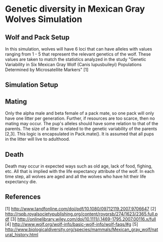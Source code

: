 # Genetic diversity in Mexican Gray Wolves Simulation

## Wolf and Pack Setup
In this simulation, wolves will have 6 loci that can have alleles with values ranging from 1 - 5 that represent the relevant genetics of the wolf. These values are taken to match the statistics analyzed in the study "Genetic Variability in Six Mexican Gray Wolf (Canis lupusbuileyi) Populations Determined by Microsatellite Markers" [1]

## Simulation Setup
## Mating
Only the alpha male and beta female of a pack mate, so one pack will only have one litter per generation. Further, if resources are too scarce, then no mating may occur.
 The pup's alleles should have some relation to that of the parents. The size of a litter is related to the genetic variability of the parents [2,3]. This logic is encapsulated in Pack.mate(). It is assumed that all pups in the litter will live to adulthood. 
## Death
 Death may occur in expected ways such as old age, lack of food, fighing, etc. All that is implied with the life expectancy attribute of the wolf. In each time step, all wolves are aged and all the wolves who have hit their life expectancy die.

## References
[1] http://www.tandfonline.com/doi/pdf/10.1080/09712119.2007.9706647
[2] http://rspb.royalsocietypublishing.org/content/royprsb/274/1623/2365.full.pdf 
[3] http://onlinelibrary.wiley.com/doi/10.1111/j.1469-1795.2007.00116.x/full
[4] http://www.wolf.org/wolf-info/basic-wolf-info/wolf-faqs/#g
[5] http://www.biologicaldiversity.org/species/mammals/Mexican_gray_wolf/natural_history.html

